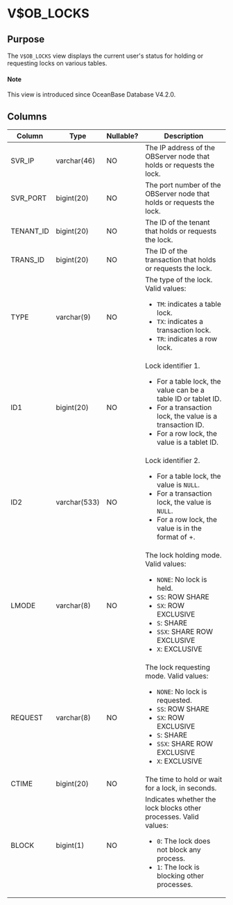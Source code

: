 # V$OB_LOCKS

## Purpose

The `V$OB_LOCKS` view displays the current user's status for holding or requesting locks on various tables. 

<main id="notice" type='explain'>
  <h4>Note</h4>
  <p>This view is introduced since OceanBase Database V4.2.0. </p>
</main>

## Columns

| **Column** | **Type** | **Nullable?** | **Description** |
| --- | --- | --- | --- |
| SVR_IP | varchar(46) | NO | The IP address of the OBServer node that holds or requests the lock. |
| SVR_PORT | bigint(20) | NO | The port number of the OBServer node that holds or requests the lock. |
| TENANT_ID | bigint(20) | NO | The ID of the tenant that holds or requests the lock. |
| TRANS_ID | bigint(20) | NO | The ID of the transaction that holds or requests the lock. |
| TYPE | varchar(9) | NO | The type of the lock. Valid values:<ul><li>`TM`: indicates a table lock.</li><li>`TX`: indicates a transaction lock.</li><li>`TR`: indicates a row lock.</li></ul> |
| ID1 | bigint(20) | NO | Lock identifier 1.<ul><li>For a table lock, the value can be a table ID or tablet ID.</li><li>For a transaction lock, the value is a transaction ID.</li><li>For a row lock, the value is a tablet ID.</li></ul> |
| ID2 | varchar(533) | NO | Lock identifier 2.<ul><li>For a table lock, the value is `NULL`.</li><li>For a transaction lock, the value is `NULL`.</li><li>For a row lock, the value is in the format of <transaction ID>+<rowkey>.</li></ul> |
| LMODE | varchar(8) | NO | The lock holding mode. Valid values:<ul><li>`NONE`: No lock is held. </li><li>`SS`: ROW SHARE  </li><li>`SX`: ROW EXCLUSIVE  </li><li>`S`: SHARE  </li><li>`SSX`: SHARE ROW EXCLUSIVE  </li><li>`X`: EXCLUSIVE  </li></ul> |
| REQUEST | varchar(8) | NO | The lock requesting mode. Valid values:<ul><li>`NONE`: No lock is requested. </li><li>`SS`: ROW SHARE  </li><li>`SX`: ROW EXCLUSIVE  </li><li>`S`: SHARE  </li><li>`SSX`: SHARE ROW EXCLUSIVE  </li><li>`X`: EXCLUSIVE  </li></ul> |
| CTIME | bigint(20) | NO | The time to hold or wait for a lock, in seconds. |
| BLOCK | bigint(1) | NO | Indicates whether the lock blocks other processes. Valid values:<ul><li>`0`: The lock does not block any process.   </li><li>`1`: The lock is blocking other processes.  </li></ul> |
